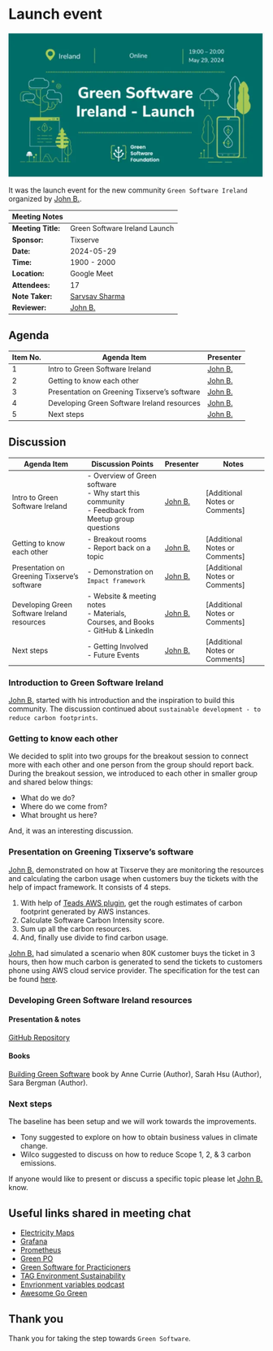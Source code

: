 # Launch event

![Green Software Ireland](./images/green-software-ireland.png)

It was the launch event for the new community `Green Software Ireland` organized by [John B.](https://github.com/jjmax75).

| **Meeting Notes** |                                                                                             |
|-------------------|---------------------------------------------------------------------------------------------|
| **Meeting Title:**| Green Software Ireland Launch                                                                     |
| **Sponsor:**| Tixserve                                                                     |
| **Date:**         | 2024-05-29                                                                       |
| **Time:**         | 1900 - 2000                                                                     |
| **Location:**     | Google Meet                                                       |
| **Attendees:**    | 17                                                                         |
| **Note Taker:**   | [Sarvsav Sharma](https://github.com/sarvsav)                                                           |
| **Reviewer:**   | [John B.](https://github.com/jjmax75)                                                           |

## Agenda

| **Item No.** | **Agenda Item**                     | **Presenter** |
|--------------|-------------------------------------|---------------|
| 1            | Intro to Green Software Ireland                 | [John B.](https://github.com/jjmax75)        |
| 2            | Getting to know each other               | [John B.](https://github.com/jjmax75)        |
| 3            | Presentation on Greening Tixserve’s software                 | [John B.](https://github.com/jjmax75)        |
| 4            | Developing Green Software Ireland resources                 | [John B.](https://github.com/jjmax75)        |
| 5            | Next steps                 | [John B.](https://github.com/jjmax75)        |

## Discussion

| **Agenda Item**           | **Discussion Points**                                                                                      | **Presenter** | **Notes**                                 |
|---------------------------|------------------------------------------------------------------------------------------------------------|---------------|-------------------------------------------|
| Intro to Green Software Ireland       | - Overview of Green software <br> - Why start this community <br> - Feedback from Meetup group questions                                                               | [John B.](https://github.com/jjmax75)        | [Additional Notes or Comments]            |
| Getting to know each other      | - Breakout rooms <br> - Report back on a topic | [John B.](https://github.com/jjmax75)        | [Additional Notes or Comments]            |
| Presentation on Greening Tixserve’s software       | - Demonstration on `Impact framework`  | [John B.](https://github.com/jjmax75)        | [Additional Notes or Comments]            |
| Developing Green Software Ireland resources       | - Website & meeting notes <br> - Materials, Courses, and Books <br> - GitHub & LinkedIn                                                               | [John B.](https://github.com/jjmax75)        | [Additional Notes or Comments]            |
| Next steps       | - Getting Involved <br> - Future Events <br> | [John B.](https://github.com/jjmax75)        | [Additional Notes or Comments]            |

### Introduction to Green Software Ireland

[John B.](https://github.com/jjmax75) started with his introduction and the inspiration to build this community. The discussion continued about `sustainable development - to reduce carbon footprints`.

### Getting to know each other

We decided to split into two groups for the breakout session to connect more with each other and one person from the group should report back.
During the breakout session, we introduced to each other in smaller group and shared below things:

- What do we do?
- Where do we come from?
- What brought us here?

And, it was an interesting discussion.

### Presentation on Greening Tixserve’s software

[John B.](https://github.com/jjmax75) demonstrated on how at Tixserve they are monitoring the resources and calculating the carbon usage when customers buy the tickets with the help of impact framework. It consists of 4 steps.

1. With help of [Teads AWS plugin](https://engineering.teads.com/sustainability/carbon-footprint-estimator-for-aws-instances/), get the rough estimates of carbon footprint generated by AWS instances.
2. Calculate Software Carbon Intensity score.
3. Sum up all the carbon resources.
4. And, finally use divide to find carbon usage.

[John B.](https://github.com/jjmax75) had simulated a scenario when 80K customer buys the ticket in 3 hours, then how much carbon is generated to send the tickets to customers phone using AWS cloud service provider. The specification for the test can be found [here](https://github.com/Green-Software-Ireland/measure-tixserve-carbon/blob/main/manifests/test.yaml).

### Developing Green Software Ireland resources

#### Presentation & notes

[GitHub Repository](https://github.com/Green-Software-Ireland/measure-tixserve-carbon)

#### Books

[Building Green Software](https://www.amazon.co.uk/Building-Green-Software-Sustainable-Development/dp/1098150627) book by Anne Currie (Author), Sarah Hsu (Author), Sara Bergman (Author).

### Next steps

The baseline has been setup and we will work towards the improvements.

- Tony suggested to explore on how to obtain business values in climate change.
- Wilco suggested to discuss on how to reduce Scope 1, 2, & 3 carbon emissions.

If anyone would like to present or discuss a specific topic please let [John B.](https://github.com/jjmax75) know.

## Useful links shared in meeting chat

- [Electricity Maps](https://app.electricitymaps.com/zone/IE)
- [Grafana](https://grafana.com/)
- [Prometheus](https://prometheus.io/)
- [Green PO](https://green-po.org/)
- [Green Software for Practicioners](https://training.linuxfoundation.org/training/green-software-for-practitioners-lfc131/)
- [TAG Environment Sustainability](https://tag-env-sustainability.cncf.io/)
- [Envrionment variables podcast](https://podcast.greensoftware.foundation/)
- [Awesome Go Green](https://github.com/sarvsav/awesome-go-green)

## Thank you

Thank you for taking the step towards `Green Software`.
